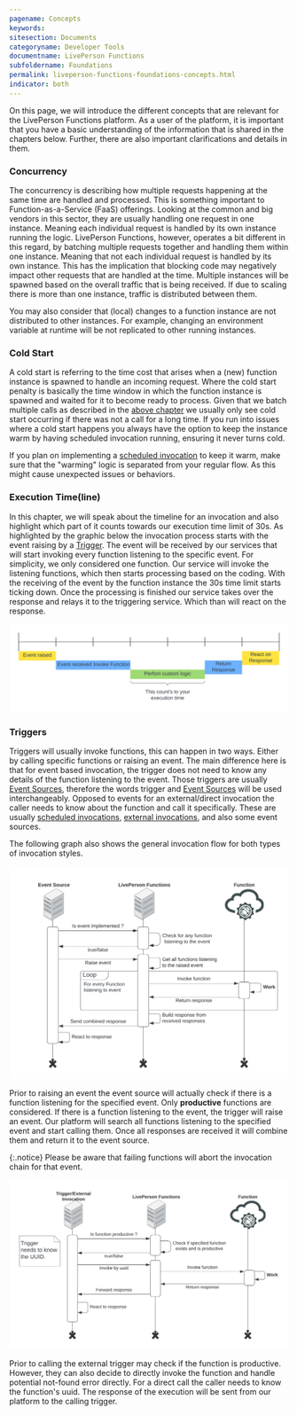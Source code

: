 ```yaml
---
pagename: Concepts
keywords:
sitesection: Documents
categoryname: Developer Tools
documentname: LivePerson Functions
subfoldername: Foundations
permalink: liveperson-functions-foundations-concepts.html
indicator: both
---
```


On this page, we will introduce the different concepts that are relevant for the LivePerson Functions platform. As a user of the platform, it is important that you have a basic understanding of the information that is shared in the chapters below. Further, there are also important clarifications and details in them.

### Concurrency

The concurrency is describing how multiple requests happening at the same time are handled and processed. This is something important to Function-as-a-Service (FaaS) offerings. Looking at the common and big vendors in this sector, they are usually handling one request in one instance. Meaning each individual request is handled by its own instance running the logic. LivePerson Functions, however, operates a bit different in this regard, by batching multiple requests together and handling them within one instance. Meaning that not each individual request is handled by its own instance. This has the implication that blocking code may negatively impact other requests that are handled at the time. Multiple instances will be spawned based on the overall traffic that is being received. If due to scaling there is more than one instance, traffic is distributed between them.

You may also consider that (local) changes to a function instance are not distributed to other instances. For example, changing an environment variable at runtime will be not replicated to other running instances.

### Cold Start

A cold start is referring to the time cost that arises when a (new) function instance is spawned to handle an incoming request. Where the cold start penalty is basically the time window in which the function instance is spawned and waited for it to become ready to process. Given that we batch multiple calls as described in the [above chapter](#concurrency) we usually only see cold start occurring if there was not a call for a long time. If you run into issues where a cold start happens you always have the option to keep the instance warm by having scheduled invocation running, ensuring it never turns cold.

If you plan on implementing a [scheduled invocation](liveperson-functions-foundations-features.html#scheduling) to keep it warm, make sure that the "warming" logic is separated from your regular flow. As this might cause unexpected issues or behaviors.

### Execution Time(line)

In this chapter, we will speak about the timeline for an invocation and also highlight which part of it counts towards our execution time limit of 30s. As highlighted by the graphic below the invocation process starts with the event raising by a [Trigger](#triggers). The event will be received by our services that will start invoking every function listening to the specific event. For simplicity, we only considered one function. Our service will invoke the listening functions, which then starts processing based on the coding. With the receiving of the event by the function instance the 30s time limit starts ticking down. Once the processing is finished our service takes over the response and relays it to the triggering service. Which than will react on the response.

<img class="fancyimage" alt="Functions: Execution Timeline" src="img/functions/functions_concepts_timeline.png">

### Triggers

Triggers will usually invoke functions, this can happen in two ways. Either by calling specific functions or raising an event. The main difference here is that for event based invocation, the trigger does not need to know any details of the function listening to the event. Those triggers are usually [Event Sources](liveperson-functions-event-sources-overview.html), therefore the words trigger and [Event Sources](liveperson-functions-event-sources-overview.html) will be used interchangeably. Opposed to events for an external/direct invocation the caller needs to know about the function and call it specifically. These are usually [scheduled invocations](liveperson-functions-foundations-features.html#scheduling), [external invocations](liveperson-functions-foundations-external-invocation.html), and also some event sources.

The following graph also shows the general invocation flow for both types of invocation styles.

<img class="fancyimage" alt="Functions: Event Invocation" src="img/functions/functions_concept_event_invocation.png">

Prior to raising an event the event source will actually check if there is a function listening for the specified event. Only **productive** functions are considered. If there is a function listening to the event, the trigger will raise an event. Our platform will search all functions listening to the specified event and start calling them. Once all responses are received it will combine them and return it to the event source.

{:.notice}
Please be aware that failing functions will abort the invocation chain for that event.

<img class="fancyimage" alt="Functions: Direct Invocation" src="img/functions/functions_concept_direct_invocation.png">

Prior to calling the external trigger may check if the function is productive. However, they can also decide to directly invoke the function and handle potential not-found error directly. For a direct call the caller needs to know the function's uuid. The response of the execution will be sent from our platform to the calling trigger.
